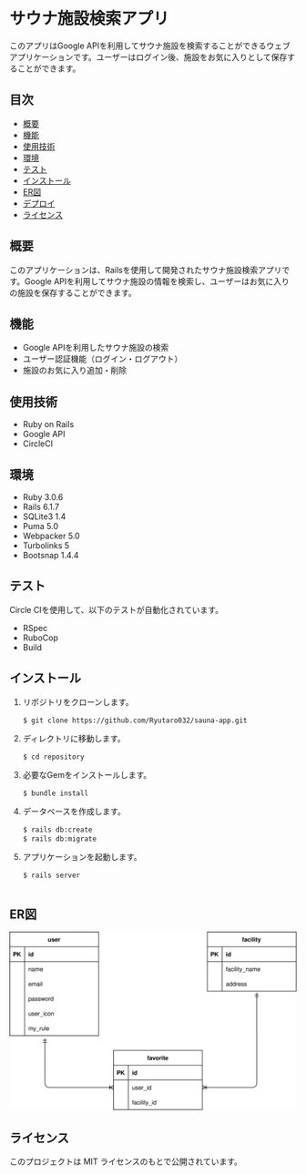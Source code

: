 # サウナ施設検索アプリ

このアプリはGoogle APIを利用してサウナ施設を検索することができるウェブアプリケーションです。ユーザーはログイン後、施設をお気に入りとして保存することができます。

## 目次
- [概要](#概要)
- [機能](#機能)
- [使用技術](#使用技術)
- [環境](#環境)
- [テスト](#テスト)
- [インストール](#インストール)
- [ER図](#er図)
- [デプロイ](#デプロイ)
- [ライセンス](#ライセンス)

## 概要
このアプリケーションは、Railsを使用して開発されたサウナ施設検索アプリです。Google APIを利用してサウナ施設の情報を検索し、ユーザーはお気に入りの施設を保存することができます。

## 機能
* Google APIを利用したサウナ施設の検索
* ユーザー認証機能（ログイン・ログアウト）
* 施設のお気に入り追加・削除

## 使用技術
* Ruby on Rails
* Google API
* CircleCI

## 環境
* Ruby 3.0.6
* Rails 6.1.7
* SQLite3 1.4
* Puma 5.0
* Webpacker 5.0
* Turbolinks 5
* Bootsnap 1.4.4

## テスト
Circle CIを使用して、以下のテストが自動化されています。

* RSpec
* RuboCop
* Build

## インストール
1. リポジトリをクローンします。

    ```
    $ git clone https://github.com/Ryutaro032/sauna-app.git
    ```

2. ディレクトリに移動します。

    ```
    $ cd repository
    ```

3. 必要なGemをインストールします。

    ```
    $ bundle install
    ```

4. データベースを作成します。

    ```
    $ rails db:create
    $ rails db:migrate
    ```

5. アプリケーションを起動します。

    ```
    $ rails server


## ER図

  ![](./sauna-app.drawio.svg)

## ライセンス

このプロジェクトは MIT ライセンスのもとで公開されています。
